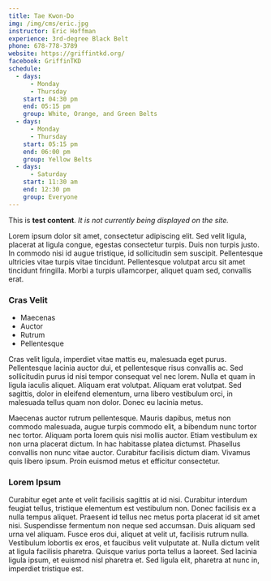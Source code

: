 ```yaml
---
title: Tae Kwon-Do
img: /img/cms/eric.jpg
instructor: Eric Hoffman
experience: 3rd-degree Black Belt
phone: 678-778-3789
website: https://griffintkd.org/
facebook: GriffinTKD
schedule:
  - days:
      - Monday
      - Thursday
    start: 04:30 pm
    end: 05:15 pm
    group: White, Orange, and Green Belts
  - days:
      - Monday
      - Thursday
    start: 05:15 pm
    end: 06:00 pm
    group: Yellow Belts
  - days:
      - Saturday
    start: 11:30 am
    end: 12:30 pm
    group: Everyone
---
```

This is **test content**. *It is not currently being displayed on the site.*

Lorem ipsum dolor sit amet, consectetur adipiscing elit. Sed velit ligula, placerat at ligula congue, egestas consectetur turpis. Duis non turpis justo. In commodo nisi id augue tristique, id sollicitudin sem suscipit. Pellentesque ultricies vitae turpis vitae tincidunt. Pellentesque volutpat arcu sit amet tincidunt fringilla. Morbi a turpis ullamcorper, aliquet quam sed, convallis erat. 

### Cras Velit

* Maecenas
* Auctor
* Rutrum
* Pellentesque

Cras velit ligula, imperdiet vitae mattis eu, malesuada eget purus. Pellentesque lacinia auctor dui, et pellentesque risus convallis ac. Sed sollicitudin purus id nisi tempor consequat vel nec lorem. Nulla et quam in ligula iaculis aliquet. Aliquam erat volutpat. Aliquam erat volutpat. Sed sagittis, dolor in eleifend elementum, urna libero vestibulum orci, in malesuada tellus quam non dolor. Donec eu lacinia metus.

Maecenas auctor rutrum pellentesque. Mauris dapibus, metus non commodo malesuada, augue turpis commodo elit, a bibendum nunc tortor nec tortor. Aliquam porta lorem quis nisi mollis auctor. Etiam vestibulum ex non urna placerat dictum. In hac habitasse platea dictumst. Phasellus convallis non nunc vitae auctor. Curabitur facilisis dictum diam. Vivamus quis libero ipsum. Proin euismod metus et efficitur consectetur.

### Lorem Ipsum

Curabitur eget ante et velit facilisis sagittis at id nisi. Curabitur interdum feugiat tellus, tristique elementum est vestibulum non. Donec facilisis ex a nulla tempus aliquet. Praesent id tellus nec metus porta placerat id sit amet nisi. Suspendisse fermentum non neque sed accumsan. Duis aliquam sed urna vel aliquam. Fusce eros dui, aliquet at velit ut, facilisis rutrum nulla. Vestibulum lobortis ex eros, et faucibus velit vulputate at. Nulla dictum velit at ligula facilisis pharetra. Quisque varius porta tellus a laoreet. Sed lacinia ligula ipsum, et euismod nisl pharetra et. Sed ligula elit, pharetra at nunc in, imperdiet tristique est.